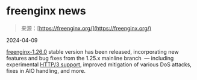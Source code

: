 <!--yml
category: 未分类
date: 2024-05-27 14:54:07
-->

# freenginx news

> 来源：[https://freenginx.org/](https://freenginx.org/)

2024-04-09

[freenginx-1.26.0](en/download.html) stable version has been released, incorporating new features and bug fixes from the 1.25.x mainline branch  — including experimental [HTTP/3 support](en/docs/http/ngx_http_v3_module.html), improved mitigation of various DoS attacks, fixes in AIO handling, and more.